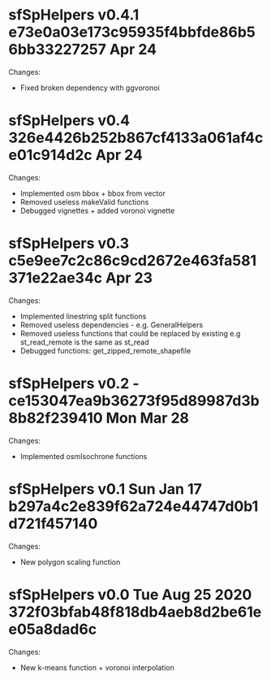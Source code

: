 


sfSpHelpers v0.4.1 e73e0a03e173c95935f4bbfde86b56bb33227257 Apr 24
==============

Changes:

* Fixed broken dependency with ggvoronoi



sfSpHelpers v0.4 326e4426b252b867cf4133a061af4ce01c914d2c Apr 24
==============

Changes:

* Implemented osm bbox + bbox from vector
* Removed useless makeValid functions
* Debugged vignettes + added voronoi vignette


sfSpHelpers v0.3 c5e9ee7c2c86c9cd2672e463fa581371e22ae34c Apr 23
==============

Changes:

* Implemented linestring split functions
* Removed useless dependencies - e.g. GeneralHelpers
* Removed useless functions that could be replaced by existing e.g st_read_remote is the same as st_read
* Debugged functions: get_zipped_remote_shapefile 


sfSpHelpers v0.2 - ce153047ea9b36273f95d89987d3b8b82f239410  Mon Mar 28
==============

Changes:

* Implemented osmIsochrone functions



sfSpHelpers v0.1 Sun Jan 17  b297a4c2e839f62a724e44747d0b1d721f457140
==============

Changes:

* New polygon scaling function


sfSpHelpers v0.0 Tue Aug 25 2020  372f03bfab48f818db4aeb8d2be61ee05a8dad6c
==============

Changes:

* New k-means function + voronoi interpolation


